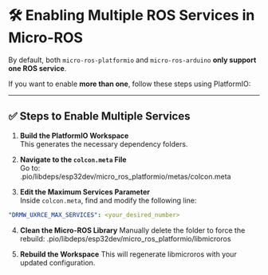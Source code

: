 # 🛠️ Enabling Multiple ROS Services in Micro-ROS

By default, both `micro-ros-platformio` and `micro-ros-arduino` **only support one ROS service**.

If you want to enable **more than one**, follow these steps using PlatformIO:

---

## ✅ Steps to Enable Multiple Services

1. **Build the PlatformIO Workspace**  
   This generates the necessary dependency folders.

2. **Navigate to the `colcon.meta` File**  
   Go to:  
.pio/libdeps/esp32dev/micro_ros_platformio/metas/colcon.meta



3. **Edit the Maximum Services Parameter**  
Inside `colcon.meta`, find and modify the following line:
```yaml
"DRMW_UXRCE_MAX_SERVICES": <your_desired_number>
```

4. **Clean the Micro-ROS Library**
Manually delete the folder to force the rebuild:
.pio/libdeps/esp32dev/micro_ros_platformio/libmicroros


5. **Rebuild the Workspace**
This will regenerate libmicroros with your updated configuration.
